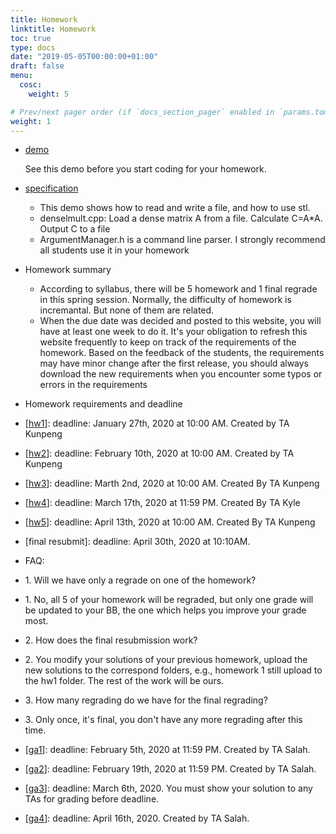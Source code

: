 ```yaml
---
title: Homework
linktitle: Homework
toc: true
type: docs
date: "2019-05-05T00:00:00+01:00"
draft: false
menu:
  cosc:
    weight: 5

# Prev/next pager order (if `docs_section_pager` enabled in `params.toml`)
weight: 1
---
```



*   [demo](https://drive.google.com/drive/folders/1vNe7CJFRd-VJX-Kr8GXQjGSKdT2nk-xE?usp=sharing)

    See this demo before you start coding for your homework.

*   [specification](forstudents/demo/hw_MatrixMultDense.pdf)
    *   This demo shows how to read and write a file, and how to use stl.
    *   denselmult.cpp: Load a dense matrix A from a file. Calculate C=A*A. Output C to a file
    *   ArgumentManager.h is a command line parser. I strongly recommend all students use it in your homework
*   Homework summary
    *   According to syllabus, there will be 5 homework and 1 final regrade in this spring session. Normally, the difficulty of homework is incremantal. But none of them are related.
    *   When the due date was decided and posted to this website, you will have at least one week to do it. It's your obligation to refresh this website frequently to keep on track of the requirements of the homework. Based on the feedback of the students, the requirements may have minor change after the first release, you should always download the new requirements when you encounter some typos or errors in the requirements
*   Homework requirements and deadline

*   [[hw1](https://drive.google.com/drive/folders/1few_9LeBg7D8W2iq3Cxe2_gLfitYm0ej?usp=sharing)]: deadline: January 27th, 2020 at 10:00 AM. Created by TA Kunpeng
*   [[hw2](https://drive.google.com/drive/folders/1Dwfu2xk7Qqle5iMwu6vObH6CwAWppmx5?usp=sharing)]: deadline: February 10th, 2020 at 10:00 AM. Created by TA Kunpeng
*   [[hw3](https://drive.google.com/drive/folders/1Wk2zjXP5yzU3raQ_cHcXn2gQSrMscvSF?usp=sharing)]: deadline: Marth 2nd, 2020 at 10:00 AM. Created By TA Kunpeng
*   [[hw4](https://drive.google.com/open?id=1DdQ0r5_noLjmVKzQdGBupIkwvpKYwoYm)]: deadline: March 17th, 2020 at 11:59 PM. Created By TA Kyle
*   [[hw5](https://drive.google.com/drive/folders/1bVJNlJYtkGvIzETgcPJLH6YHwCafkgJG?usp=sharing)]: deadline: April 13th, 2020 at 10:00 AM. Created By TA Kunpeng
*   [final resubmit]: deadline: April 30th, 2020 at 10:10AM.
*   FAQ:
*   1\. Will we have only a regrade on one of the homework?
*   1\. No, all 5 of your homework will be regraded, but only one grade will be updated to your BB, the one which helps you improve your grade most.
*   2\. How does the final resubmission work? 
*   2\. You modify your solutions of your previous homework, upload the new solutions to the correspond folders, e.g., homework 1 still upload to the hw1 folder. The rest of the work will be ours.
*   3\. How many regrading do we have for the final regrading?
*   3\. Only once, it's final, you don't have any more regrading after this time.
*   [[ga1](https://drive.google.com/drive/folders/15GUKc6oumiaopDjU0pD4lprFIhCSITH9?usp=sharing)]: deadline: February 5th, 2020 at 11:59 PM. Created by TA Salah.
*   [[ga2](https://drive.google.com/drive/folders/1O5lFltiPq-Dpbt2nJ3JA7pDwd-rgUDDl?usp=sharing)]: deadline: February 19th, 2020 at 11:59 PM. Created by TA Salah.
*   [[ga3](https://drive.google.com/drive/folders/1Xu5YkuvNm3JkmNrsSx8SLxxJhFTSX3mG?usp=sharing)]: deadline: March 6th, 2020\. You must show your solution to any TAs for grading before deadline.
*   [[ga4](https://drive.google.com/drive/folders/1SeNVJaHpB7Pc6WgtcI_KLg3-DHeGn3Nj?usp=sharing)]: deadline: April 16th, 2020\. Created by TA Salah.